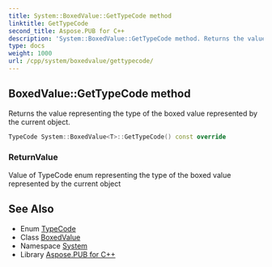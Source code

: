 ```yaml
---
title: System::BoxedValue::GetTypeCode method
linktitle: GetTypeCode
second_title: Aspose.PUB for C++
description: 'System::BoxedValue::GetTypeCode method. Returns the value representing the type of the boxed value represented by the current object in C++.'
type: docs
weight: 1000
url: /cpp/system/boxedvalue/gettypecode/
---
```

## BoxedValue::GetTypeCode method


Returns the value representing the type of the boxed value represented by the current object.

```cpp
TypeCode System::BoxedValue<T>::GetTypeCode() const override
```


### ReturnValue

Value of TypeCode enum representing the type of the boxed value represented by the current object

## See Also

* Enum [TypeCode](../../typecode/)
* Class [BoxedValue](../)
* Namespace [System](../../)
* Library [Aspose.PUB for C++](../../../)
